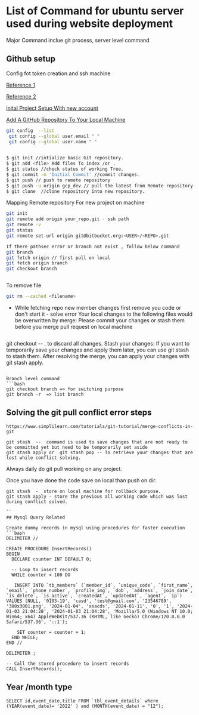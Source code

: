 
# List of Command for ubuntu server used during website deployment

Major Command inclue git process, server level command


## Github setup

Config fot token creation and ssh machine

[Reference 1](https://stackoverflow.com/questions/12940626/github-error-message-permission-denied-publickey
)

[Reference 2](https://help.github.com/en/articles/error-permission-denied-publickey)

[inital Project Setup With new account](https://docs.github.com/en/authentication/connecting-to-github-with-ssh)


[Add A GitHub Repository To Your Local Machine](https://gist.github.com/ericconrad/ccc1af3cd12a69ef2e6e)


```bash
git config  --list
 git config --global user.email " "
 git config --global user.name " "
    
```

```bash
$ git init //intialize basic Git repository.
$ git add <file> Add files To index /or .
$ git status //check status of working Tree.
$ git commit -m 'Initial Commit' //commit changes.
$ git push // push to remote repository 
$ git push -u origin gcp_dev // pull the latest from Remote repository
$ git clone  //clone repository into new repository.
```
Mapping Remote repository For new project on machine

```bash
git init  
git remote add origin your_repo.git - ssh path  
git remote -v  
git status
git remote set-url origin git@bitbucket.org:<USER>/<REPO>.git

If there pathsec error or branch not exist , follow below command
git branch
git fetch origin // first pull on local
git fetch origin branch
git checkout branch 



```
To remove file

```bash
git rm --cached <filename>
```

- While fetching repo new member changes first remove you code or don't start it - solve error Your local changes to the following files would be overwritten by merge: Please commit your changes or stash them before you merge pull request on local machine

  ```
git checkout -- . to discard all changes.
Stash your changes: If you want to temporarily save your changes and apply them later, you can use git stash to stash them. After resolving the merge, you can apply your changes with git stash apply.

  ```

Branch level command 
```bash
git checkout branch => for switching purpose
git branch -r  => list branch

```

## Solving the git pull conflict error steps

```
https://www.simplilearn.com/tutorials/git-tutorial/merge-conflicts-in-git

git stash  --  command is used to save changes that are not ready to be committed yet but need to be temporarily set aside
git stash apply or  git stash pop -- To retrieve your changes that are lost while conflict solving.

```

Always daily do git pull working on any project.

Once you have done the code save on local than push on dir.

```
git stash  -  store on local machine for rollback purpose.
git stash apply - store the previous all working code which was lost during conflict solved.

``
## Mysql Query Related

Create dummy records in mysql using procedures for faster execution
```bash
DELIMITER //

CREATE PROCEDURE InsertRecords()
BEGIN
  DECLARE counter INT DEFAULT 0;

  -- Loop to insert records
  WHILE counter < 100 DO
    
   INSERT INTO `tb_members` (`member_id`, `unique_code`, `first_name`, `email`, `phone_number`, `profile_img`, `dob`, `address`, `join_date`, `is_delete`, `is_active`, `createdAt`, `updatedAt`, `agent`, `ip`) VALUES (NULL, '0103-19', 'casd', 'test@gmail.com', '23546789', '300x3001.png', '2024-01-04', 'xsacds', '2024-01-11', '0', '1', '2024-01-03 21:04:28', '2024-01-03 21:04:28', 'Mozilla/5.0 (Windows NT 10.0; Win64; x64) AppleWebKit/537.36 (KHTML, like Gecko) Chrome/120.0.0.0 Safari/537.36', '::1');
    
    SET counter = counter + 1;
  END WHILE;
END //

DELIMITER ;

-- Call the stored procedure to insert records
CALL InsertRecords();

```

## Year /month type

```
SELECT id,event_date,title FROM `tbl_event_details` where (YEAR(event_date)= '2022' ) and (MONTH(event_date) = "12");

```
